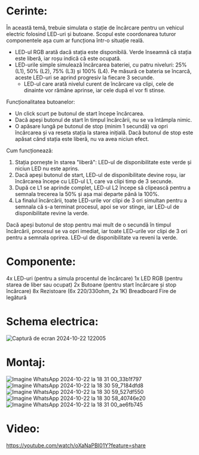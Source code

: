 # Cerinte:
În această temă, trebuie simulata o stație de încărcare pentru un vehicul electric folosind LED-uri și butoane. Scopul este coordonarea tuturor componentele așa cum ar funcționa într-o situație reală.

- LED-ul RGB arată dacă stația este disponibilă. Verde înseamnă că stația este liberă, iar roșu indică că este ocupată.
- LED-urile simple simulează încărcarea bateriei, cu patru niveluri: 25% (L1), 50% (L2), 75% (L3) și 100% (L4). Pe măsură ce bateria se încarcă, aceste LED-uri se aprind progresiv la fiecare 3 secunde.
  - LED-ul care arată nivelul curent de încărcare va clipi, cele de dinainte vor rămâne aprinse, iar cele după el vor fi stinse.
  
Funcționalitatea butoanelor:
- Un click scurt pe butonul de start începe încărcarea.
- Dacă apeși butonul de start în timpul încărcării, nu se va întâmpla nimic.
- O apăsare lungă pe butonul de stop (minim 1 secundă) va opri încărcarea și va reseta stația la starea inițială. Dacă butonul de stop este apăsat când stația este liberă, nu va avea niciun efect.

Cum funcționează:
1. Stația pornește în starea "liberă": LED-ul de disponibilitate este verde și niciun LED nu este aprins.
2. Dacă apeși butonul de start, LED-ul de disponibilitate devine roșu, iar încărcarea începe cu LED-ul L1, care va clipi timp de 3 secunde.
3. După ce L1 se aprinde complet, LED-ul L2 începe să clipească pentru a semnala trecerea la 50% și așa mai departe până la 100%.
4. La finalul încărcării, toate LED-urile vor clipi de 3 ori simultan pentru a semnala că s-a terminat procesul, apoi se vor stinge, iar LED-ul de disponibilitate revine la verde.

Dacă apeși butonul de stop pentru mai mult de o secundă în timpul încărcării, procesul se va opri imediat, iar toate LED-urile vor clipi de 3 ori pentru a semnala oprirea. LED-ul de disponibilitate va reveni la verde.

# Componente:
4x LED-uri (pentru a simula procentul de încărcare)
1x LED RGB (pentru starea de liber sau ocupat)
2x Butoane (pentru start încărcare și stop încărcare)
8x Rezistoare (6x 220/330ohm, 2x 1K)
Breadboard
Fire de legătură
# Schema electrica:

![Captură de ecran 2024-10-22 122005](https://github.com/user-attachments/assets/4eb210e0-0b15-4708-bcf4-642c9b8d387a)



# Montaj:
![Imagine WhatsApp 2024-10-22 la 18 31 00_33b1f797](https://github.com/user-attachments/assets/0c007d90-8d95-4e81-9582-f0b667eb04e5)
![Imagine WhatsApp 2024-10-22 la 18 30 59_7184dfd8](https://github.com/user-attachments/assets/72a6a723-836d-4368-8b8b-aca822d157cd)
![Imagine WhatsApp 2024-10-22 la 18 30 59_527df550](https://github.com/user-attachments/assets/8f6e730b-c835-4894-b239-61cd45686b3c)
![Imagine WhatsApp 2024-10-22 la 18 30 58_40746e20](https://github.com/user-attachments/assets/167dc5cd-2b2f-4f64-9754-c538dc17facf)
![Imagine WhatsApp 2024-10-22 la 18 31 00_ae6fb745](https://github.com/user-attachments/assets/e84ea7b7-55ff-46d4-ada6-32c717872ca7)



# Video:
https://youtube.com/watch/oXaNaPBI01Y?feature=share
